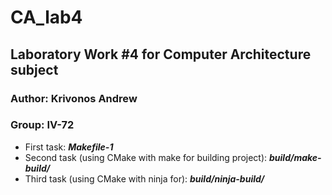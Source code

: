 # CA_lab4

## Laboratory Work #4 for Computer Architecture subject
### Author: Krivonos Andrew
### Group: IV-72

- First task: ***Makefile-1***
- Second task (using CMake with make for building project): ***build/make-build/***
- Third task (using CMake with ninja for): ***build/ninja-build/***
